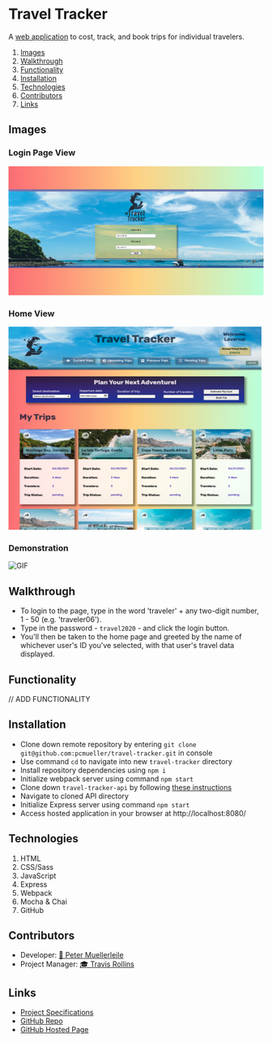 # Travel Tracker

A [web application](https://pcmueller.github.io/travel-tracker/) to cost, track, and book trips for individual travelers.

1. [Images](#images)
2. [Walkthrough](#walkthrough)
3. [Functionality](#functionality)
4. [Installation](#installation)
5. [Technologies](#technologies)
6. [Contributors](#contributors)
7. [Links](#resources)

## Images

### Login Page View

<img width="600" alt="Login Page View" src="./src/images/login-view.png">

### Home View

<img width="500" height="400" alt="Home Page View" src="./src/images/home-page-large.png">

### Demonstration

![GIF](https://media.giphy.com/media/YhLq8vdNNrDIr8stZg/giphy.gif)

## Walkthrough
* To login to the page, type in the word 'traveler' + any two-digit number, 1 - 50 (e.g. 'traveler06').
* Type in the password - `travel2020` - and click the login button.
* You'll then be taken to the home page and greeted by the name of whichever user's ID you've selected, with that user's travel data displayed.

## Functionality

// ADD FUNCTIONALITY

## Installation

* Clone down remote repository by entering `git clone git@github.com:pcmueller/travel-tracker.git` in console
* Use command `cd` to navigate into new `travel-tracker` directory
* Install repository dependencies using `npm i`
* Initialize webpack server using command `npm start`
* Clone down `travel-tracker-api` by following [these instructions](https://github.com/turingschool-examples/travel-tracker-api)
* Navigate to cloned API directory 
* Initialize Express server using command `npm start`
* Access hosted application in your browser at http://localhost:8080/

## Technologies

1. HTML
2. CSS/Sass
3. JavaScript
4. Express
5. Webpack
6. Mocha & Chai
7. GitHub

## Contributors

* Developer: [🦥 Peter Muellerleile](https://github.com/pcmueller)
* Project Manager: [🎓 Travis Rollins](https://github.com/Kalikoze)

## Links

* [Project Specifications](https://frontend.turing.edu/projects/travel-tracker.html)
* [GitHub Repo](https://github.com/pcmueller/travel-tracker)
* [GitHub Hosted Page](https://pcmueller.github.io/travel-tracker/)

